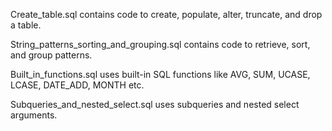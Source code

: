 Create_table.sql contains code to create, populate, alter, truncate, and drop a table.

String_patterns_sorting_and_grouping.sql contains code to retrieve, sort, and group patterns.

Built_in_functions.sql uses built-in SQL functions like AVG, SUM, UCASE, LCASE, DATE_ADD, MONTH etc.

Subqueries_and_nested_select.sql uses subqueries and nested select arguments.
